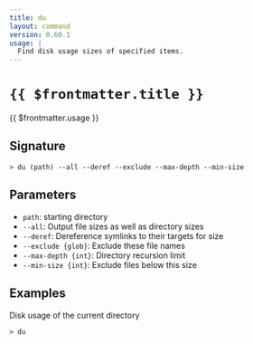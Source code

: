 ```yaml
---
title: du
layout: command
version: 0.60.1
usage: |
  Find disk usage sizes of specified items.
---
```


# `{{ $frontmatter.title }}`

<div style='white-space: pre-wrap;'>{{ $frontmatter.usage }}</div>

## Signature

`> du (path) --all --deref --exclude --max-depth --min-size`

## Parameters

- `path`: starting directory
- `--all`: Output file sizes as well as directory sizes
- `--deref`: Dereference symlinks to their targets for size
- `--exclude {glob}`: Exclude these file names
- `--max-depth {int}`: Directory recursion limit
- `--min-size {int}`: Exclude files below this size

## Examples

Disk usage of the current directory

```shell
> du
```
